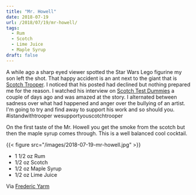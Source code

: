 ```yaml
---
title: "Mr. Howell"
date: 2018-07-19
url: /2018/07/19/mr-howell/
tags:
  - Rum
  - Scotch
  - Lime Juice
  - Maple Syrup
draft: false
---
```


A while ago a sharp eyed viewer spotted the Star Wars Lego figurine my son left the shot. That happy accident is an ant next to the giant that is [Scotch Trooper](https://www.patreon.com/scotch_trooper). I noticed that his posted had declined but nothing prepared me for the reason. I watched his interview on [Scotch Test Dummies](https://www.youtube.com/watch?v=tVn7RecqdhQ) a couple of days ago and was amazed at the story. I alternated between sadness over what had happened and anger over the bullying of an artist. I'm going to try and find away to support his work and so should you. #istandwithtrooper wesupportyouscotchtrooper

On the first taste of the Mr. Howell you get the smoke from the scotch but then the maple syrup comes through. This is a well balanced cool cocktail.


{{< figure src="/images/2018-07-19-mr-howell.jpg" >}}

* 1 1/2 oz Rum
* 1/2 oz Scotch
* 1/2 oz Maple Syrup
* 1/2 oz Lime Juice

Via [Frederic Yarm](https://www.instagram.com/p/BUbNN_9Apmc/)